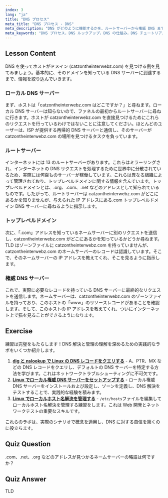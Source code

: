 ```yaml
---
index: 3
lang: "ja"
title: "DNS プロセス"
meta_title: "DNS プロセス - DNS"
meta_description: "DNS がどのように機能するかを、ルートサーバーから権威 DNS まで、段階的に学びます。初心者から中級者まで、DNS ルックアッププロセスを理解します。"
meta_keywords: "DNS プロセス，DNS ルックアップ，DNS の仕組み，DNS チュートリアル，初心者向け DNS, Linux DNS, TLD, ルートサーバー"
---
```


## Lesson Content

DNS を使ってホストがドメイン (catzontheinterwebz.com) を見つける例を見てみましょう。基本的に、そのドメインを知っている DNS サーバーに到達するまで、情報を絞り込んでいきます。

### ローカル DNS サーバー

まず、ホストは「catzontheinterwebz.com はどこですか？」と尋ねます。ローカル DNS サーバーは知らないので、ファネルの最初からルートサーバーに尋ねに行きます。ホストが catzontheinterwebz.com を直接見つけるためにこれらのリクエストを行っているわけではないことに注意してください。ほとんどのユーザーは、ISP が提供する再帰的 DNS サーバーと通信し、そのサーバーが catzontheinterwebz.com の場所を見つけるタスクを負っています。

### ルートサーバー

インターネットには 13 のルートサーバーがあります。これらはミラーリングされ、インターネットの DNS リクエストを処理するために世界中に分散されているため、実際には何百ものサーバーが稼働しています。これらは異なる組織によって管理されており、トップレベルドメインに関する情報を含んでいます。トップレベルドメインとは、.org、.com、.net などのアドレスとして知られているものです。したがって、ルートサーバーは catzontheinterwebz.com がどこにあるかを知りませんが、与えられた IP アドレスにある.com トップレベルドメイン DNS サーバーに尋ねるように指示します。

### トップレベルドメイン

次に、「.com」アドレスを知っているネームサーバーに別のリクエストを送信し、catzontheinterwebz.com がどこにあるかを知っているかどうか尋ねます。TLD はゾーンファイルに catzontheinterwebz.com を持っていませんが、catzontheinterwebz.com のネームサーバーのレコードは認識しています。そこで、そのネームサーバーの IP アドレスを教えてくれ、そこを見るように指示します。

### 権威 DNS サーバー

これで、実際に必要なレコードを持っている DNS サーバーに最終的なリクエストを送信します。ネームサーバーは、catzontheinterwebz.com のゾーンファイルを持っており、このホストの「www」のリソースレコードがあることを確認します。そして、このホストの IP アドレスを教えてくれ、ついにインターネット上で猫を見ることができるようになります。

## Exercise

練習は完璧をもたらします！DNS 解決と管理の理解を深めるための実践的なラボをいくつか紹介します。

1. **[dig と nslookup で Linux の DNS レコードをクエリする](https://labex.io/ja/labs/linux-query-dns-records-in-linux-with-dig-and-nslookup)** - A、PTR、MX などの DNS レコードをクエリし、デフォルトの DNS サーバーを特定する方法を学びます。これはネットワークトラブルシューティングに不可欠です。
2. **[Linux でローカル権威 DNS サーバーをセットアップする](https://labex.io/ja/labs/linux-set-up-a-local-authoritative-dns-server-on-linux)** - ローカル権威 DNS サーバーをインストールおよび設定し、ゾーンを定義し、DNS 解決をテストすることで、実践的な経験を積みます。
3. **[Linux でローカルホスト名解決を管理する](https://labex.io/ja/labs/linux-manage-local-hostname-resolution-in-linux)** - `/etc/hosts`ファイルを編集してローカルホスト名解決を管理する練習をします。これは Web 開発とネットワークテストの重要なスキルです。

これらのラボは、実際のシナリオで概念を適用し、DNS に対する自信を築くのに役立ちます。

## Quiz Question

.com、.net、.org などのアドレスが見つかるネームサーバーの略語は何ですか？

## Quiz Answer

TLD
